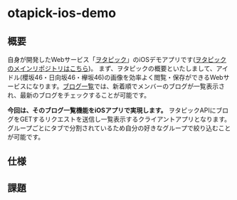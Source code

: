 # otapick-ios-demo

## 概要
自身が開発したWebサービス「[ヲタピック](https://otapick.com)」のiOSデモアプリです([ヲタピックのメインリポジトリはこちら](https://github.com/kensan914/otapick))。
まず、ヲタピックの概要といたしまして、アイドル(櫻坂46・日向坂46・欅坂46)の画像を効率よく閲覧・保存ができるWebサービスになります。[ブログ一覧](https://otapick.com/blogs/1/)では、新着順でメンバーのブログが一覧表示され、最新のブログをチェックすることが可能です。

**今回は、そのブログ一覧機能をiOSアプリで実現します。**
ヲタピックAPIにブログをGETするリクエストを送信し一覧表示するクライアントアプリとなります。グループごとにタブで分割されているため自分の好きなグループで絞り込むことが可能です。


## 仕様

## 課題
